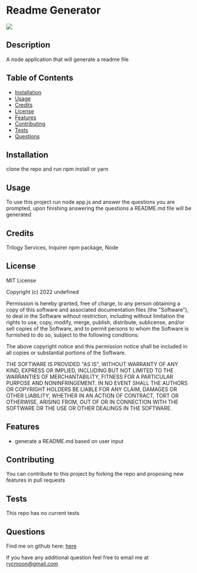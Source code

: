 # Readme Generator
 <img src="https://img.shields.io/badge/License-MIT License-blue">

## Description 

A node application that will generate a readme file

## Table of Contents

* [Installation](#installation)
* [Usage](#usage)
* [Credits](#credits)
* [License](#license)
* [Features](#features)
* [Contributing](#contributing)
* [Tests](#tests)
* [Questions](#questions)


## Installation

clone the repo and run npm install or yarn


## Usage 

To use this project run node app.js and answer the questions you are prompted, upon finishing answering the questions a README.md file will be generated


## Credits

Trilogy Services, Inquirer npm package, Node

## License

        
MIT License

Copyright (c) 2022 undefined

Permission is hereby granted, free of charge, to any person obtaining a copy
of this software and associated documentation files (the "Software"), to deal
in the Software without restriction, including without limitation the rights
to use, copy, modify, merge, publish, distribute, sublicense, and/or sell
copies of the Software, and to permit persons to whom the Software is
furnished to do so, subject to the following conditions:

The above copyright notice and this permission notice shall be included in all
copies or substantial portions of the Software.

THE SOFTWARE IS PROVIDED "AS IS", WITHOUT WARRANTY OF ANY KIND, EXPRESS OR
IMPLIED, INCLUDING BUT NOT LIMITED TO THE WARRANTIES OF MERCHANTABILITY,
FITNESS FOR A PARTICULAR PURPOSE AND NONINFRINGEMENT. IN NO EVENT SHALL THE
AUTHORS OR COPYRIGHT HOLDERS BE LIABLE FOR ANY CLAIM, DAMAGES OR OTHER
LIABILITY, WHETHER IN AN ACTION OF CONTRACT, TORT OR OTHERWISE, ARISING FROM,
OUT OF OR IN CONNECTION WITH THE SOFTWARE OR THE USE OR OTHER DEALINGS IN THE
SOFTWARE.


## Features

* generate a README.md based on user input



## Contributing

You can contribute to this project by forking the repo and proposing new features in pull requests


## Tests

This repo has no current tests

## Questions

Find me on github here: [here](http://github.com/moonryc)

If you have any additional question feel free to email me at [rycmoon@gmail.com](mailto:rycmoon@gmail.com)
